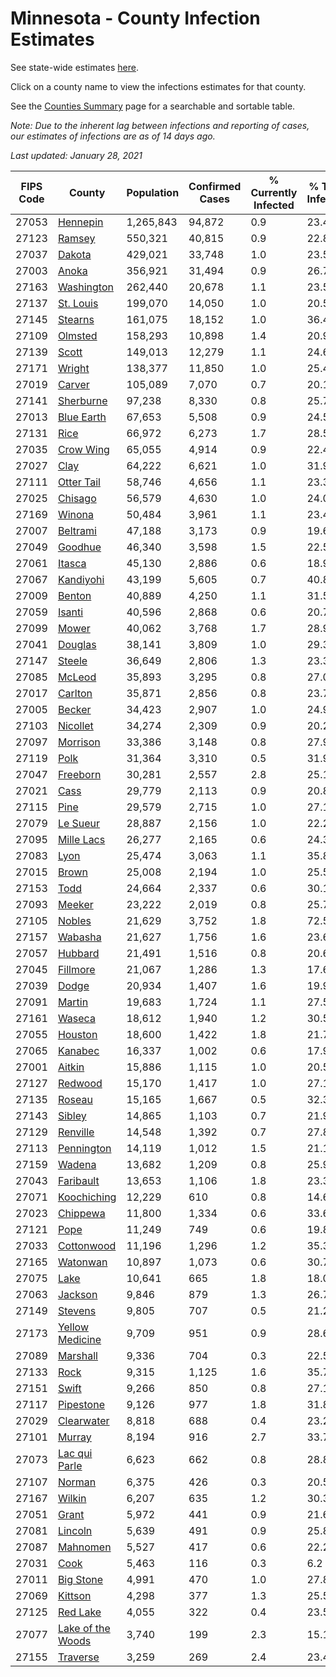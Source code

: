 # Minnesota - County Infection Estimates

See state-wide estimates [here](/infections/us-mn).

Click on a county name to view the infections estimates for that county.

See the [Counties Summary](/infections/summary-counties) page for a searchable and sortable table.

*Note: Due to the inherent lag between infections and reporting of cases, our estimates of infections are as of 14 days ago.*

*Last updated: January 28, 2021*

|   FIPS Code |                                 County |   Population |   Confirmed Cases |   % Currently Infected |   % Total Infected |
|-------------|----------------------------------------|--------------|-------------------|------------------------|--------------------|
|       27053 |                   [Hennepin](hennepin) |    1,265,843 |            94,872 |                    0.9 |               23.4 |
|       27123 |                       [Ramsey](ramsey) |      550,321 |            40,815 |                    0.9 |               22.8 |
|       27037 |                       [Dakota](dakota) |      429,021 |            33,748 |                    1.0 |               23.5 |
|       27003 |                         [Anoka](anoka) |      356,921 |            31,494 |                    0.9 |               26.7 |
|       27163 |               [Washington](washington) |      262,440 |            20,678 |                    1.1 |               23.5 |
|       27137 |                 [St. Louis](st.-louis) |      199,070 |            14,050 |                    1.0 |               20.5 |
|       27145 |                     [Stearns](stearns) |      161,075 |            18,152 |                    1.0 |               36.4 |
|       27109 |                     [Olmsted](olmsted) |      158,293 |            10,898 |                    1.4 |               20.9 |
|       27139 |                         [Scott](scott) |      149,013 |            12,279 |                    1.1 |               24.6 |
|       27171 |                       [Wright](wright) |      138,377 |            11,850 |                    1.0 |               25.4 |
|       27019 |                       [Carver](carver) |      105,089 |             7,070 |                    0.7 |               20.1 |
|       27141 |                 [Sherburne](sherburne) |       97,238 |             8,330 |                    0.8 |               25.7 |
|       27013 |               [Blue Earth](blue-earth) |       67,653 |             5,508 |                    0.9 |               24.5 |
|       27131 |                           [Rice](rice) |       66,972 |             6,273 |                    1.7 |               28.5 |
|       27035 |                 [Crow Wing](crow-wing) |       65,055 |             4,914 |                    0.9 |               22.4 |
|       27027 |                           [Clay](clay) |       64,222 |             6,621 |                    1.0 |               31.9 |
|       27111 |               [Otter Tail](otter-tail) |       58,746 |             4,656 |                    1.1 |               23.3 |
|       27025 |                     [Chisago](chisago) |       56,579 |             4,630 |                    1.0 |               24.0 |
|       27169 |                       [Winona](winona) |       50,484 |             3,961 |                    1.1 |               23.4 |
|       27007 |                   [Beltrami](beltrami) |       47,188 |             3,173 |                    0.9 |               19.6 |
|       27049 |                     [Goodhue](goodhue) |       46,340 |             3,598 |                    1.5 |               22.5 |
|       27061 |                       [Itasca](itasca) |       45,130 |             2,886 |                    0.6 |               18.9 |
|       27067 |                 [Kandiyohi](kandiyohi) |       43,199 |             5,605 |                    0.7 |               40.8 |
|       27009 |                       [Benton](benton) |       40,889 |             4,250 |                    1.1 |               31.5 |
|       27059 |                       [Isanti](isanti) |       40,596 |             2,868 |                    0.6 |               20.7 |
|       27099 |                         [Mower](mower) |       40,062 |             3,768 |                    1.7 |               28.9 |
|       27041 |                     [Douglas](douglas) |       38,141 |             3,809 |                    1.0 |               29.3 |
|       27147 |                       [Steele](steele) |       36,649 |             2,806 |                    1.3 |               23.3 |
|       27085 |                       [McLeod](mcleod) |       35,893 |             3,295 |                    0.8 |               27.0 |
|       27017 |                     [Carlton](carlton) |       35,871 |             2,856 |                    0.8 |               23.7 |
|       27005 |                       [Becker](becker) |       34,423 |             2,907 |                    1.0 |               24.9 |
|       27103 |                   [Nicollet](nicollet) |       34,274 |             2,309 |                    0.9 |               20.2 |
|       27097 |                   [Morrison](morrison) |       33,386 |             3,148 |                    0.8 |               27.9 |
|       27119 |                           [Polk](polk) |       31,364 |             3,310 |                    0.5 |               31.9 |
|       27047 |                   [Freeborn](freeborn) |       30,281 |             2,557 |                    2.8 |               25.1 |
|       27021 |                           [Cass](cass) |       29,779 |             2,113 |                    0.9 |               20.8 |
|       27115 |                           [Pine](pine) |       29,579 |             2,715 |                    1.0 |               27.1 |
|       27079 |                   [Le Sueur](le-sueur) |       28,887 |             2,156 |                    1.0 |               22.2 |
|       27095 |               [Mille Lacs](mille-lacs) |       26,277 |             2,165 |                    0.6 |               24.3 |
|       27083 |                           [Lyon](lyon) |       25,474 |             3,063 |                    1.1 |               35.8 |
|       27015 |                         [Brown](brown) |       25,008 |             2,194 |                    1.0 |               25.5 |
|       27153 |                           [Todd](todd) |       24,664 |             2,337 |                    0.6 |               30.1 |
|       27093 |                       [Meeker](meeker) |       23,222 |             2,019 |                    0.8 |               25.7 |
|       27105 |                       [Nobles](nobles) |       21,629 |             3,752 |                    1.8 |               72.5 |
|       27157 |                     [Wabasha](wabasha) |       21,627 |             1,756 |                    1.6 |               23.6 |
|       27057 |                     [Hubbard](hubbard) |       21,491 |             1,516 |                    0.8 |               20.6 |
|       27045 |                   [Fillmore](fillmore) |       21,067 |             1,286 |                    1.3 |               17.6 |
|       27039 |                         [Dodge](dodge) |       20,934 |             1,407 |                    1.6 |               19.9 |
|       27091 |                       [Martin](martin) |       19,683 |             1,724 |                    1.1 |               27.5 |
|       27161 |                       [Waseca](waseca) |       18,612 |             1,940 |                    1.2 |               30.5 |
|       27055 |                     [Houston](houston) |       18,600 |             1,422 |                    1.8 |               21.7 |
|       27065 |                     [Kanabec](kanabec) |       16,337 |             1,002 |                    0.6 |               17.9 |
|       27001 |                       [Aitkin](aitkin) |       15,886 |             1,115 |                    1.0 |               20.5 |
|       27127 |                     [Redwood](redwood) |       15,170 |             1,417 |                    1.0 |               27.1 |
|       27135 |                       [Roseau](roseau) |       15,165 |             1,667 |                    0.5 |               32.3 |
|       27143 |                       [Sibley](sibley) |       14,865 |             1,103 |                    0.7 |               21.9 |
|       27129 |                   [Renville](renville) |       14,548 |             1,392 |                    0.7 |               27.8 |
|       27113 |               [Pennington](pennington) |       14,119 |             1,012 |                    1.5 |               21.1 |
|       27159 |                       [Wadena](wadena) |       13,682 |             1,209 |                    0.8 |               25.9 |
|       27043 |                 [Faribault](faribault) |       13,653 |             1,106 |                    1.8 |               23.3 |
|       27071 |             [Koochiching](koochiching) |       12,229 |               610 |                    0.8 |               14.6 |
|       27023 |                   [Chippewa](chippewa) |       11,800 |             1,334 |                    0.6 |               33.6 |
|       27121 |                           [Pope](pope) |       11,249 |               749 |                    0.6 |               19.8 |
|       27033 |               [Cottonwood](cottonwood) |       11,196 |             1,296 |                    1.2 |               35.3 |
|       27165 |                   [Watonwan](watonwan) |       10,897 |             1,073 |                    0.6 |               30.7 |
|       27075 |                           [Lake](lake) |       10,641 |               665 |                    1.8 |               18.0 |
|       27063 |                     [Jackson](jackson) |        9,846 |               879 |                    1.3 |               26.7 |
|       27149 |                     [Stevens](stevens) |        9,805 |               707 |                    0.5 |               21.2 |
|       27173 |     [Yellow Medicine](yellow-medicine) |        9,709 |               951 |                    0.9 |               28.6 |
|       27089 |                   [Marshall](marshall) |        9,336 |               704 |                    0.3 |               22.5 |
|       27133 |                           [Rock](rock) |        9,315 |             1,125 |                    1.6 |               35.7 |
|       27151 |                         [Swift](swift) |        9,266 |               850 |                    0.8 |               27.1 |
|       27117 |                 [Pipestone](pipestone) |        9,126 |               977 |                    1.8 |               31.8 |
|       27029 |               [Clearwater](clearwater) |        8,818 |               688 |                    0.4 |               23.2 |
|       27101 |                       [Murray](murray) |        8,194 |               916 |                    2.7 |               33.7 |
|       27073 |         [Lac qui Parle](lac-qui-parle) |        6,623 |               662 |                    0.8 |               28.8 |
|       27107 |                       [Norman](norman) |        6,375 |               426 |                    0.3 |               20.5 |
|       27167 |                       [Wilkin](wilkin) |        6,207 |               635 |                    1.2 |               30.3 |
|       27051 |                         [Grant](grant) |        5,972 |               441 |                    0.9 |               21.6 |
|       27081 |                     [Lincoln](lincoln) |        5,639 |               491 |                    0.9 |               25.8 |
|       27087 |                   [Mahnomen](mahnomen) |        5,527 |               417 |                    0.6 |               22.2 |
|       27031 |                           [Cook](cook) |        5,463 |               116 |                    0.3 |                6.2 |
|       27011 |                 [Big Stone](big-stone) |        4,991 |               470 |                    1.0 |               27.8 |
|       27069 |                     [Kittson](kittson) |        4,298 |               377 |                    1.3 |               25.5 |
|       27125 |                   [Red Lake](red-lake) |        4,055 |               322 |                    0.4 |               23.5 |
|       27077 | [Lake of the Woods](lake-of-the-woods) |        3,740 |               199 |                    2.3 |               15.1 |
|       27155 |                   [Traverse](traverse) |        3,259 |               269 |                    2.4 |               23.4 |